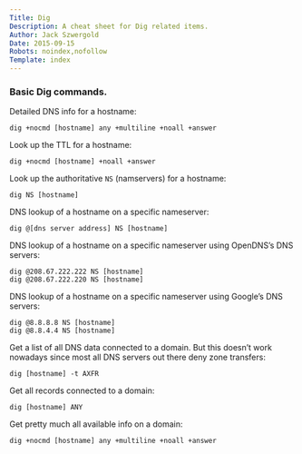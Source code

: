 ```yaml
---
Title: Dig
Description: A cheat sheet for Dig related items.
Author: Jack Szwergold
Date: 2015-09-15
Robots: noindex,nofollow
Template: index
---
```


### Basic Dig commands.

Detailed DNS info for a hostname:

    dig +nocmd [hostname] any +multiline +noall +answer

Look up the TTL for a hostname:

    dig +nocmd [hostname] +noall +answer

Look up the authoritative `NS` (namservers) for a hostname:

    dig NS [hostname]

DNS lookup of a hostname on a specific nameserver:

    dig @[dns server address] NS [hostname]

DNS lookup of a hostname on a specific nameserver using OpenDNS’s DNS servers:

	dig @208.67.222.222 NS [hostname]
	dig @208.67.222.220 NS [hostname]

DNS lookup of a hostname on a specific nameserver using Google’s DNS servers:

	dig @8.8.8.8 NS [hostname]
	dig @8.8.4.4 NS [hostname]

Get a list of all DNS data connected to a domain. But this doesn’t work nowadays since most all DNS servers out there deny zone transfers:

    dig [hostname] -t AXFR

Get all records connected to a domain:

    dig [hostname] ANY

Get pretty much all available info on a domain:

    dig +nocmd [hostname] any +multiline +noall +answer
